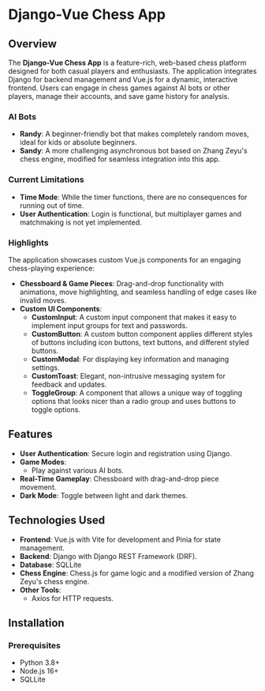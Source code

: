 # Django-Vue Chess App

## Overview
The **Django-Vue Chess App** is a feature-rich, web-based chess platform designed for both casual 
players and enthusiasts. The application integrates Django for backend management and Vue.js for a 
dynamic, interactive frontend. Users can engage in chess games against AI bots or other players, 
manage their accounts, and save game history for analysis.

### AI Bots
- **Randy**: A beginner-friendly bot that makes completely random moves, ideal for kids or absolute 
beginners.
- **Sandy**: A more challenging asynchronous bot based on Zhang Zeyu's chess engine, modified for 
seamless integration into this app.

### Current Limitations
- **Time Mode**: While the timer functions, there are no consequences for running out of time.
- **User Authentication**: Login is functional, but multiplayer games and matchmaking is not yet
 implemented.

### Highlights
The application showcases custom Vue.js components for an engaging chess-playing experience:
- **Chessboard & Game Pieces**: Drag-and-drop functionality with animations, move highlighting, and 
seamless handling of edge cases like invalid moves.
- **Custom UI Components**:
  - **CustomInput**: A custom input component that makes it easy to implement input groups for text
and passwords.
  - **CustomButton**: A custom button component applies different styles of buttons including icon
buttons, text buttons, and different styled buttons.
  - **CustomModal**: For displaying key information and managing settings.
  - **CustomToast**: Elegant, non-intrusive messaging system for feedback and updates.
  - **ToggleGroup**: A component that allows a unique way of toggling options that looks nicer than
a radio group and uses buttons to toggle options. 

## Features
- **User Authentication**: Secure login and registration using Django.
- **Game Modes**:
  - Play against various AI bots.
- **Real-Time Gameplay**: Chessboard with drag-and-drop piece movement.
- **Dark Mode**: Toggle between light and dark themes.

## Technologies Used
- **Frontend**: Vue.js with Vite for development and Pinia for state management.
- **Backend**: Django with Django REST Framework (DRF).
- **Database**: SQLLite
- **Chess Engine**: Chess.js for game logic and a modified version of Zhang Zeyu's chess engine.
- **Other Tools**:
  - Axios for HTTP requests.

## Installation
### Prerequisites
- Python 3.8+
- Node.js 16+
- SQLLite
